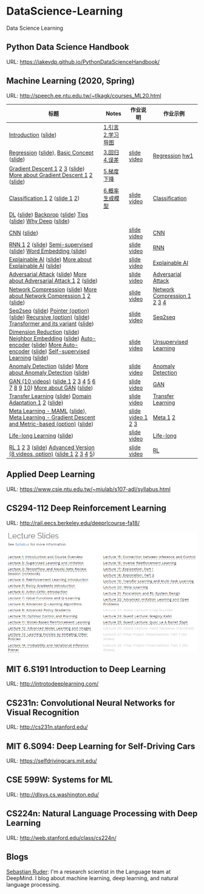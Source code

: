 # DataScience-Learning
Data Science Learning



## Python Data Science Handbook

URL: https://jakevdp.github.io/PythonDataScienceHandbook/



## Machine Learning (2020, Spring)

URL: http://speech.ee.ntu.edu.tw/~tlkagk/courses_ML20.html



| 标题                                                         | Notes                                                        | 作业说明                                                     | 作业示例                                                     |
| ------------------------------------------------------------ | ------------------------------------------------------------ | ------------------------------------------------------------ | ------------------------------------------------------------ |
| [Introduction](https://youtu.be/c9TwBeWAj_U) ([slide](http://speech.ee.ntu.edu.tw/~tlkagk/courses/ML2020/introduction.pdf)) | [1.引言](MachineLearning/1.引言.md) [2.学习导图](MachineLearning/2.学习导图.md) |                                                              |                                                              |
| [Regression](https://youtu.be/fegAeph9UaA) ([slide](http://speech.ee.ntu.edu.tw/~tlkagk/courses/ML2020/introduction.pdf)), [Basic Concept](https://youtu.be/D_S6y0Jm6dQ) ([slide](http://speech.ee.ntu.edu.tw/~tlkagk/courses/ML_2016/Lecture/Bias%20and%20Variance%20(v2).pdf)) | [3.回归](MachineLearning/3.回归.md) [4.误差](MachineLearning/4.误差.md) | [slide](https://docs.google.com/presentation/d/18MG1wSTTx8AentGnMfIRUp8ipo8bLpgAj16bJoqW-b0/edit#slide=id.g4cd6560e29_0_10) [video](https://youtu.be/QfU-qXINCvs) | [Regression](https://colab.research.google.com/drive/131sSqmrmWXfjFZ3jWSELl8cm0Ox5ah3C) [hw1](https://github.com/AndyFree96/AI-Learning/blob/master/MachineLearning/HWs/hw1/hw1.ipynb) |
| [Gradient Descent 1](https://youtu.be/fZAZUYEeIMg) [2](https://youtu.be/1_HBTJyWgNA) [3](https://youtu.be/wzPAInDF_gI) ([slide](http://speech.ee.ntu.edu.tw/~tlkagk/courses/ML_2016/Lecture/Gradient%20Descent%20(v2).pdf)) [More about Gradient Descent 1](https://youtu.be/4pUmZ8hXlHM) [2](https://youtu.be/e03YKGHXnL8) ([slide](http://speech.ee.ntu.edu.tw/~tlkagk/courses/ML2020/Optimization.pdf)) | [5.梯度下降](https://github.com/AndyFree96/AI-Learning/blob/master/MachineLearning/5.%E6%A2%AF%E5%BA%A6%E4%B8%8B%E9%99%8D.ipynb) |                                                              |                                                              |
| [Classification 1](https://youtu.be/fZAZUYEeIMg) [2](https://youtu.be/hSXFuypLukA) ([slide 1](http://speech.ee.ntu.edu.tw/~tlkagk/courses/ML_2016/Lecture/Classification%20\(v3\).pdf) [2](http://speech.ee.ntu.edu.tw/~tlkagk/courses/ML_2016/Lecture/Logistic%20Regression%20\(v3\).pdf)) | [6.概率生成模型](https://github.com/AndyFree96/AI-Learning/blob/master/MachineLearning/6.%E6%A6%82%E7%8E%87%E7%94%9F%E6%88%90%E6%A8%A1%E5%9E%8B.ipynb) | [slide](https://docs.google.com/presentation/d/1dQVeHfIfUUWxMSg58frKBBeg2OD4N7SD0YP3LYMM7AA/edit?usp=sharing) [video](https://youtu.be/0_dbrUYoVow) | [Classification](https://colab.research.google.com/drive/1JaMKJU7hvnDoUfZjvUKzm9u-JLeX6B2C) |
| [DL](https://youtu.be/Dr-WRlEFefw) ([slide](http://speech.ee.ntu.edu.tw/~tlkagk/courses/ML_2016/Lecture/DL%20\(v2\).pdf)) [Backprop](https://youtu.be/ibJpTrp5mcE) ([slide](http://speech.ee.ntu.edu.tw/~tlkagk/courses/ML_2016/Lecture/BP.pdf)) [Tips](https://youtu.be/xki61j7z-30) ([slide](http://speech.ee.ntu.edu.tw/~tlkagk/courses/ML_2017/Lecture/DNN%20tip.pdf)) [Why Deep](https://youtu.be/XsC9byQkUH8) ([slide](http://speech.ee.ntu.edu.tw/~tlkagk/courses/ML_2017/Lecture/Why.pdf)) |                                                              |                                                              |                                                              |
| [CNN](https://youtu.be/FrKWiRv254g) ([slide](http://speech.ee.ntu.edu.tw/~tlkagk/courses/ML_2017/Lecture/CNN.pdf)) |                                                              | [slide](https://docs.google.com/presentation/d/1_6TJrFs3JGBsJpdRGLK1Fy_EiJlNvLm_lTZ9sjLsaKE/edit?usp=sharing) [video](https://youtu.be/L_ebtE4qk14) | [CNN](https://colab.research.google.com/drive/16a3G7Hh8Pv1X1PhZAUBEnZEkXThzDeHJ) |
| [RNN 1](https://www.youtube.com/watch?v=xCGidAeyS4M&feature=youtu.be) [2](https://www.youtube.com/watch?v=rTqmWlnwz_0&feature=youtu.be) ([slide](http://speech.ee.ntu.edu.tw/~tlkagk/courses/ML_2016/Lecture/RNN%20\(v2\).pdf)) [Semi-supervised  ](https://youtu.be/fX_guE7JNnY)([slide](http://speech.ee.ntu.edu.tw/~tlkagk/courses/ML_2016/Lecture/semi%20(v3).pdf)) [Word Embedding ](https://youtu.be/X7PH3NuYW0Q) ([slide](http://speech.ee.ntu.edu.tw/~tlkagk/courses/ML_2017/Lecture/word2vec%20(v2).pdf)) |                                                              | [slide](https://docs.google.com/presentation/d/1W5-D0hqchrkVgQxwNLBDlydamCHx5yetzmwbUiksBAA/edit?usp=sharing) [video](https://youtu.be/P1Lg5l5IPec) | [RNN](https://colab.research.google.com/drive/16d1Xox0OW-VNuxDn1pvy2UXFIPfieCb9) |
| [Explainable AI](https://youtu.be/lnjrn3bF9lA) ([slide](http://speech.ee.ntu.edu.tw/~tlkagk/courses/ML_2019/Lecture/XAI%20(v7).pdf)) [More about Explainable AI](https://youtu.be/LsdiOt0wiWM) ([slide](https://docs.google.com/presentation/d/1oWsL_Yxp0P_l3OsiwMFOmVz02ZZJb86yYcndbUSL7Kc/edit?usp=sharing)) |                                                              | [slide](https://docs.google.com/presentation/d/1VClvgyilAvohextY0tM3gD7YemXGSUrzLV0E8RjDnMU/edit?usp=sharing) [video](https://youtu.be/HFyPZjB-Ex4) | [Explainable AI](https://colab.research.google.com/drive/1FbuTOevZTUO3IEVJLwSfwCdGnrBf3Qwv) |
| [Adversarial Attack](https://youtu.be/NI6yb0WgMBM) ([slide](http://speech.ee.ntu.edu.tw/~tlkagk/courses/ML_2019/Lecture/Attack%20(v8).pdf)) [More about Adversarial Attack 1](https://youtu.be/tfpKIZIWidA) [2](https://youtu.be/PaHhMlxFPyU) ([slide](https://docs.google.com/presentation/d/1uK9WBUsZtmux-GH5GjqJx8vUKwAY-NrjLHMR0FkSV7Y/edit?usp=sharing)) |                                                              | [slide](https://docs.google.com/presentation/d/1aQNgb0dA6aAplW3U8l1wxc6LDjo7gpEOyEL5zlLJwcg/edit?usp=sharing) [video](https://youtu.be/etW_kpTYetE) | [Adversarial Attack](https://colab.research.google.com/drive/1ePbuJwBwVsHkfztpXKjKuqaEZ3h27F_A) |
| [Network Compression](https://youtu.be/dPp8rCAnU_A) ([slide](http://speech.ee.ntu.edu.tw/~tlkagk/courses/ML_2019/Lecture/Small%20(v6).pdf)) [More about Network Compression 1](https://youtu.be/9CCn9uPfJ64) [2](https://youtu.be/w6gdV2_PtsE) ([slide](https://slides.com/arvinliu/model-compression)) |                                                              | [slide](https://docs.google.com/presentation/d/1n5gc0uk3ysoOzfH2kd56DJwj-BE6le_CXiBboK9g8Hk/edit?usp=sharing) [video](https://youtu.be/Y-a3CZI-wrM) | [Network Compression 1](https://colab.research.google.com/drive/1lJS0ApIyi7eZ2b3GMyGxjPShI8jXM2UC) [2](https://colab.research.google.com/drive/1iuEkPP-SvCopHEN9X6xiPA8E6eACbL5u) [3](https://colab.research.google.com/drive/1CIn-Qqn9LBz-0f71Skm4vmdTDnE17uwy) [4](https://colab.research.google.com/drive/1G1_I5xoxnX4xfLUmQjxCZKw40rRjjZMQ) |
| [Seq2seq](https://youtu.be/f1KUUz7v8g4) ([slide](http://speech.ee.ntu.edu.tw/~tlkagk/courses/MLDS_2017/Lecture/Attain%20(v5).pdf)) [Pointer (option)](https://youtu.be/VdOyqNQ9aww) ([slide](http://speech.ee.ntu.edu.tw/~tlkagk/courses/MLDS_2018/Lecture/Pointer.pdf)) [Recursive (option)](https://youtu.be/z0uOq2wEGcc) ([slide](http://speech.ee.ntu.edu.tw/~tlkagk/courses/MLDS_2018/Lecture/Recursive.pdf)) [Transformer and its variant](https://youtu.be/lluMBz5AoOg) ([slide](https://docs.google.com/presentation/d/1saF8O0TFQDTLmLpoeOPdsQylXimxyGp5yOMFNexEXkg/edit?usp=sharing)) |                                                              | [slide](https://docs.google.com/presentation/d/1xshFEjpgRgpB-lZNbdRV_BNP0rmh5sAnz4eZHgS5Cs0/edit?usp=sharing) [video](https://youtu.be/-g6eg7Pv8uA) | [Seq2seq](https://colab.research.google.com/drive/11iwJbQv9iScRo6kGP7YfyHaaorlHhzMT) |
| [Dimension Reduction](https://youtu.be/iwh5o_M4BNU) ([slide](http://speech.ee.ntu.edu.tw/~tlkagk/courses/ML_2017/Lecture/PCA%20(v3).pdf)) [Neighbor Embedding](https://youtu.be/GBUEjkpoxXc) ([slide](http://speech.ee.ntu.edu.tw/~tlkagk/courses/ML_2017/Lecture/TSNE.pdf)) [Auto-encoder](https://youtu.be/Tk5B4seA-AU) ([slide](http://speech.ee.ntu.edu.tw/~tlkagk/courses/ML_2017/Lecture/auto.pdf)) [More Auto-encoder](https://youtu.be/6ZWu4L7XOiQ) ([slide](http://speech.ee.ntu.edu.tw/~tlkagk/courses/ML_2019/Lecture/Auto%20(v3).pdf)) [Self-supervised Learning](https://www.youtube.com/watch?v=ZGnKfoUb7h8) ([slide](https://docs.google.com/presentation/d/1qq8t8a3decJfJyA6t9wCRJfNDkvAnbg1WxTFvx0hG4g/edit?usp=sharing)) |                                                              | [slide](https://docs.google.com/presentation/d/1ULbTKqn7ikFOTU-r0DoqAca6lej3QmLWwORfcr-0F3o/edit?usp=sharing) [video](https://youtu.be/2g5VmgRBiM0) | [Unsupervised Learning](https://colab.research.google.com/drive/1sHOS6NFIBW5aZGz5RePyexFe28MvaPU6#scrollTo=w8WjVvaONQ-m) |
| [Anomaly Detection](https://youtu.be/gDp2LXGnVLQ) ([slide](http://speech.ee.ntu.edu.tw/~tlkagk/courses/ML_2019/Lecture/Detection%20(v9).pdf)) [More about Anomaly Detection](https://youtu.be/-C8RUrWb7F8) ([slide](https://docs.google.com/presentation/d/1kpAp9k_cDJ-lGASgsY4VGKy7Q8oab3nbn0P8e9pN6lk/edit?usp=sharing)) |                                                              | [slide](https://docs.google.com/presentation/d/1kvYOBycYRs9P-nWrlZNnwmdnnAO6w69jKjCxmTRlNqU/edit?usp=sharing) [video](https://youtu.be/gJSwigETXDs) | [Anomaly Detection](https://colab.research.google.com/drive/12D52GgTwb4k75mRCSM_y8ykqHvqk_gOJ) |
| [ GAN (10 videos)](https://www.youtube.com/watch?v=DQNNMiAP5lw&list=PLJV_el3uVTsMq6JEFPW35BCiOQTsoqwNw) ([slide 1](http://speech.ee.ntu.edu.tw/~tlkagk/courses/MLDS_2018/Lecture/GAN%20(v2).pdf) [2](http://speech.ee.ntu.edu.tw/~tlkagk/courses/MLDS_2018/Lecture/CGAN.pdf) [3](http://speech.ee.ntu.edu.tw/~tlkagk/courses/MLDS_2018/Lecture/CycleGAN.pdf) [4](http://speech.ee.ntu.edu.tw/~tlkagk/courses/MLDS_2018/Lecture/GANtheory%20(v2).pdf) [5](http://speech.ee.ntu.edu.tw/~tlkagk/courses/MLDS_2018/Lecture/fGAN.pdf) [6](http://speech.ee.ntu.edu.tw/~tlkagk/courses/MLDS_2018/Lecture/WGAN%20(v2).pdf) [7](http://speech.ee.ntu.edu.tw/~tlkagk/courses/MLDS_2018/Lecture/GANfeature.pdf) [8](http://speech.ee.ntu.edu.tw/~tlkagk/courses/MLDS_2018/Lecture/PhotoEditing.pdf) [9](http://speech.ee.ntu.edu.tw/~tlkagk/courses/MLDS_2018/Lecture/GANSeqNew.pdf) [10](http://speech.ee.ntu.edu.tw/~tlkagk/courses/MLDS_2018/Lecture/GANEvaluation.pdf)) [More about GAN](https://youtu.be/hTNE8iFXEMU) ([slide](https://docs.google.com/presentation/d/1ij3aOHl4Jf5zKwL6NewXCZvC5kVsiU-pMHFBNXsqyYA/edit?usp=sharing)) |                                                              | [slide](https://docs.google.com/presentation/d/1uiyajjlvamCqbXscMbcZC5mqqC138jDPEapAjDuXHTM/edit?usp=sharing) [video](https://youtu.be/ByguarFA8GU) | [GAN](https://colab.research.google.com/drive/1JYY_HHtVSSOLixZfLwkxiWTRdPHJCS2t) |
| [Transfer Learning](https://youtu.be/qD6iD4TFsdQ) ([slide](http://speech.ee.ntu.edu.tw/~tlkagk/courses/ML_2016/Lecture/transfer%20(v3).pdf)) [Domain Adaptation 1](https://youtu.be/gvfLq4sPW4k) [2](https://youtu.be/-DQBMAULXX8) ([slide](https://drive.google.com/file/d/15wlfUtTmnb4cEAHZtNJ9_jJE26nSNhAX/view?usp=sharing)) |                                                              | [slide](https://docs.google.com/presentation/d/1EdSZBRQqJhvpS9-x1pASnO5P4-O-j-_OPIf7KytcGmg/edit?usp=sharing) [video](https://youtu.be/mX4mJQO2S5U) | [Transfer Learning](https://colab.research.google.com/drive/1cTdIDT_fsBWGbaljhPSmBI6gwkw-tQ2H) |
| [Meta Learning - MAML](https://youtu.be/EkAqYbpCYAc) ([slide](http://speech.ee.ntu.edu.tw/~tlkagk/courses/ML_2019/Lecture/Meta1%20(v6).pdf)), [Meta Learning - Gradient Descent and Metric-based (option)](https://youtu.be/NjZygLDXxjg) ([slide](http://speech.ee.ntu.edu.tw/~tlkagk/courses/ML_2019/Lecture/Meta2%20(v4).pdf)) |                                                              | [slide](https://docs.google.com/presentation/d/1nqZBCsDWbq-a892py5LoqESNkUCRMFvIc_q2iaAxD_w/edit?usp=sharing) [video 1](https://youtu.be/JtUMoR4CQEI) [2](https://youtu.be/CzkuNX5Ijdk) [3](https://youtu.be/kqu3S7M_esE) | [Meta 1](https://colab.research.google.com/drive/1MFJwRdOTefd6UOYRsNjdc7BWuB7Qe3lY) [2](https://colab.research.google.com/drive/1OcF5TQCCd7WNK0cbXyzYxAzWpMKW_r8B) |
| [Life-long Learning](https://youtu.be/7qT5P9KJnWo) ([slide](http://speech.ee.ntu.edu.tw/~tlkagk/courses/ML_2019/Lecture/Lifelong%20Learning%20(v9).pdf)) |                                                              | [slide](https://docs.google.com/presentation/d/13JmcOZ9i_m5xJbRBKNMAKE1fIzGhyaeLck3frY0B2xY/edit?usp=sharing) [video](https://youtu.be/B2b2k_UihEc) | [Life-long](https://colab.research.google.com/drive/110YbEQbibXaFWPoDKEP3ZKPuyEzFap6U#scrollTo=LD5roJkIvoRj) |
| [RL 1](https://youtu.be/W8XF3ME8G2I) [2](https://youtu.be/y8UPGr36ccI) [3](https://youtu.be/2-JNBzCq77c) ([slide](http://speech.ee.ntu.edu.tw/~tlkagk/courses/ML_2016/Lecture/RL%20(v6).pdf)) [Advanced Version (8 videos, option)](https://www.youtube.com/watch?v=z95ZYgPgXOY&list=PLJV_el3uVTsODxQFgzMzPLa16h6B8kWM_) ([slide 1](http://speech.ee.ntu.edu.tw/~tlkagk/courses/MLDS_2018/Lecture/PPO%20(v3).pdf) [2](http://speech.ee.ntu.edu.tw/~tlkagk/courses/MLDS_2018/Lecture/QLearning%20(v2).pdf) [3](http://speech.ee.ntu.edu.tw/~tlkagk/courses/MLDS_2018/Lecture/AC.pdf) [4](http://speech.ee.ntu.edu.tw/~tlkagk/courses/MLDS_2018/Lecture/Reward%20(v3).pdf) [5](http://speech.ee.ntu.edu.tw/~tlkagk/courses/MLDS_2018/Lecture/IRL%20(v2).pdf)) |                                                              | [slide](https://docs.google.com/presentation/d/1_KtX0PxZhzOqi1fJXdh2QW8GOFMcRu4NRn3uwo0FuDg/edit?usp=sharing) [video](https://youtu.be/NHvSxdrDtfw) | [RL](https://colab.research.google.com/drive/1Q5H0NI5b_NrT1ZUxEuFMd8ASTbow55Qj) |



## Applied Deep Learning

URL: https://www.csie.ntu.edu.tw/~miulab/s107-adl/syllabus.html



## CS294-112 Deep Reinforcement Learning

URL: http://rail.eecs.berkeley.edu/deeprlcourse-fa18/

![](./Images/2.png)



## MIT 6.S191 Introduction to Deep Learning

URL: http://introtodeeplearning.com/



## CS231n: Convolutional Neural Networks for Visual Recognition

URL: http://cs231n.stanford.edu/



## MIT 6.S094: Deep Learning for Self-Driving Cars

URL: https://selfdrivingcars.mit.edu/



## CSE 599W: Systems for ML

URL: http://dlsys.cs.washington.edu/

## CS224n: Natural Language Processing with Deep Learning

URL: http://web.stanford.edu/class/cs224n/

## Blogs

[Sebastian Ruder](https://ruder.io/): I'm a research scientist in the Language team at DeepMind. I blog about machine learning, deep learning, and natural language processing.